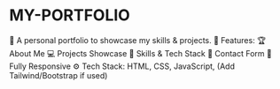 # MY-PORTFOLIO
🚀 A personal portfolio to showcase my skills &amp; projects.  📌 Features:  🏆 About Me 💻 Projects Showcase 🚀 Skills &amp; Tech Stack 📩 Contact Form 📱 Fully Responsive ⚙ Tech Stack: HTML, CSS, JavaScript, (Add Tailwind/Bootstrap if used)  
